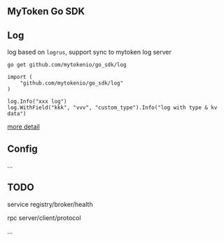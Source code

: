 ## MyToken Go SDK

## Log

log based on `logrus`, support sync to mytoken log server

```
go get github.com/mytokenio/go_sdk/log
```

```
import (
    "github.com/mytokenio/go_sdk/log"
)

log.Info("xxx log")
log.WithField("kkk", "vvv", "custom_type").Info("log with type & kv data")
```

[more detail](https://github.com/mytokenio/go_sdk/tree/master/log)

## Config

...

## TODO

service registry/broker/health

rpc server/client/protocol

...


